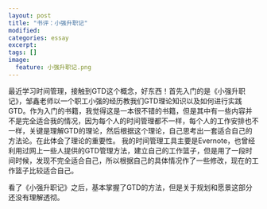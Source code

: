 ```yaml
---
layout: post
title: "书评：小强升职记"
modified:
categories: essay
excerpt:
tags: []
image:
  feature: 小强升职记.png
---
```


最近学习时间管理，接触到GTD这个概念，好东西！首先入门的是《小强升职记》，邹鑫老师以一个职工小强的经历教我们GTD理论知识以及如何进行实践GTD。作为入门的书籍，我觉得这是一本很不错的书籍，但是其中有一些内容并不是完全适合我的情况，因为每个人的时间管理都不一样，每个人的工作安排也不一样，关键是理解GTD的理论，然后根据这个理论，自己思考出一套适合自己的方法论。在此体会了理论的重要性。
     我的时间管理工具主要是Evernote，也曾经利用过网上一些人提供的GTD管理方法，建立自己的工作篮子，但是用了一段时间时候，发现不完全适合自己，所以根据自己的具体情况作了一些修改，现在的工作篮子比较适合自己。

看了《小强升职记》之后，基本掌握了GTD的方法，但是关于规划和愿景这部分还没有理解透彻。
